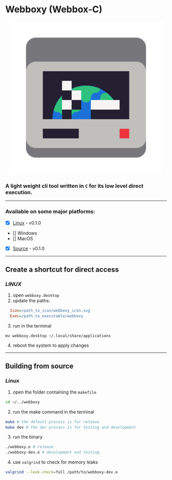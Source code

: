 # Webboxy (Webbox-C)

<p align="center"><img src="https://raw.githubusercontent.com/ionutrogojan/webbox/8f35d08f14740561eeb43aa785575d9928cff137/icon/webbox_icon.svg" width="480px"/></p>

### A light weight cli tool written in `C` for its low level direct execution.

---

### Available on some major platforms:

- [x] [Linux](https://github.com/ionutrogojan/webboxy/releases/tag/0.1.0) - v0.1.0
- [] Windows
- [] MacOS
- [x] [Source](https://github.com/ionutrogojan/webboxy/releases/tag/0.1.0) - v0.1.0

---

## Create a shortcut for direct access

### *LINUX*
1. open `webboxy.desktop`
2. update the paths:
```ini
  Icon=/path_to_icon/webboxy_icon.svg
  Exec=/path_to_executable/webboxy
```
3. run in the terminal 
```
mv webboxy.desktop ~/.local/share/applications
```
4. reboot the system to apply changes

---

## Building from source

### *Linux*
1. open the folder containing the `makefile`
```sh
cd ~/../webboxy
```
2. run the make command in the terminal
```sh
make # the default process is for release
make dev # the dev process is for testing and development
```
3. run the binary
```sh
./webboxy.o # release
./webboxy-dev.o # development and testing
```
4. use `valgrind` to check for memory leaks
```sh
valgrind --leak-check=full /path/to/webboxy-dev.o
```